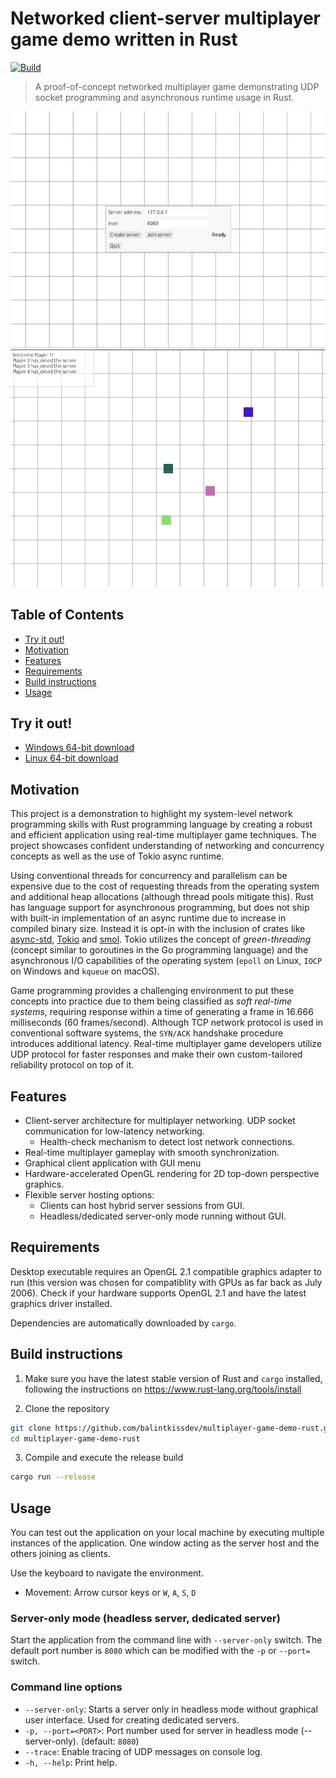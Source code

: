 # Networked client-server multiplayer game demo written in Rust

[![Build](https://github.com/balintkissdev/multiplayer-game-demo-rust/actions/workflows/ci.yml/badge.svg)](https://github.com/balintkissdev/multiplayer-game-demo-rust/actions/workflows/ci.yml)

> A proof-of-concept networked multiplayer game demonstrating UDP socket programming and asynchronous runtime usage in Rust.

![Menu](doc/img/menu.png)
![Demo](doc/img/demo.png)

## Table of Contents

- [Try it out!](#try-it-out)
- [Motivation](#motivation)
- [Features](#features)
- [Requirements](#requirements)
- [Build instructions](#build-instructions)
- [Usage](#usage)

## Try it out!

- [Windows 64-bit download](https://github.com/balintkissdev/multiplayer-game-demo-rust/releases/download/0.1.0/multiplayer-game-demo-rust-0.1.0-win64.zip)
- [Linux 64-bit download](https://github.com/balintkissdev/multiplayer-game-demo-rust/releases/download/0.1.0/multiplayer-game-demo-rust-0.1.0-linux-x86_64.tar.gz)

## Motivation

This project is a demonstration to highlight my system-level network
programming skills with Rust programming language by creating a robust and
efficient application using real-time multiplayer game techniques. The project
showcases confident understanding of networking and concurrency concepts as
well as the use of Tokio async runtime.

Using conventional threads for concurrency and parallelism can be expensive due
to the cost of requesting threads from the operating system and additional heap
allocations (although thread pools mitigate this). Rust has language support
for asynchronous programming, but does not ship with built-in implementation of
an async runtime due to increase in compiled binary size. Instead it is opt-in
with the inclusion of crates like [async-std](https://async.rs/),
[Tokio](https://tokio.rs/) and [smol](https://github.com/smol-rs/smol). Tokio
utilizes the concept of *green-threading* (concept similar to goroutines in the
Go programming language) and the asynchronous I/O capabilities of the operating
system (`epoll` on Linux, `IOCP` on Windows and `kqueue` on macOS).

Game programming provides a challenging environment to put these concepts into
practice due to them being classified as *soft real-time systems*, requiring
response within a time of generating a frame in 16.666 milliseconds (60
frames/second). Although TCP network protocol is used in conventional software
systems, the `SYN/ACK` handshake procedure introduces additional latency. Real-time
multiplayer game developers utilize UDP protocol for faster responses and make
their own custom-tailored reliability protocol on top of it.

## Features

- Client-server architecture for multiplayer networking. UDP socket
  communication for low-latency networking.
  - Health-check mechanism to detect lost network connections.
- Real-time multiplayer gameplay with smooth synchronization.
- Graphical client application with GUI menu
- Hardware-accelerated OpenGL rendering for 2D top-down perspective graphics.
- Flexible server hosting options:
  - Clients can host hybrid server sessions from GUI.
  - Headless/dedicated server-only mode running without GUI.

## Requirements

Desktop executable requires an OpenGL 2.1 compatible graphics adapter to run
(this version was chosen for compatiblity with GPUs as far back as July 2006).
Check if your hardware supports OpenGL 2.1 and have the latest graphics driver
installed.

Dependencies are automatically downloaded by `cargo`.

## Build instructions

1. Make sure you have the latest stable version of Rust and `cargo` installed, following the instructions on
https://www.rust-lang.org/tools/install

2. Clone the repository

  ```sh
  git clone https://github.com/balintkissdev/multiplayer-game-demo-rust.git
  cd multiplayer-game-demo-rust
  ```

3. Compile and execute the release build

  ```sh
  cargo run --release
  ```

## Usage

You can test out the application on your local machine by executing multiple
instances of the application. One window acting as the server host and the
others joining as clients.

Use the keyboard to navigate the environment.

- Movement: Arrow cursor keys or `W`, `A`, `S`, `D`

### Server-only mode (headless server, dedicated server)

Start the application from the command line with `--server-only` switch. The
default port number is `8080` which can be modified with the `-p` or `--port=`
switch.

### Command line options

- `--server-only`: Starts a server only in headless mode without graphical user interface. Used for creating dedicated servers.
- `-p, --port=<PORT>`: Port number used for server in headless mode (--server-only). (default: `8080`)
- `--trace`: Enable tracing of UDP messages on console log.
- `-h, --help`: Print help.

